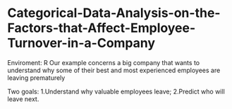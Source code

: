 # Categorical-Data-Analysis-on-the-Factors-that-Affect-Employee-Turnover-in-a-Company
Enviroment: R
Our example concerns a big company that wants to understand why some of their best and most experienced employees are leaving prematurely

Two goals:
1.Understand why valuable employees leave;
2.Predict who will leave next.
